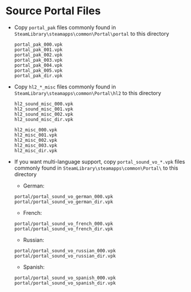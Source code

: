 # Source Portal Files

- Copy `portal_pak` files commonly found in `SteamLibrary\steamapps\common\Portal\portal` to this directory
  ```
  portal_pak_000.vpk  
  portal_pak_001.vpk  
  portal_pak_002.vpk  
  portal_pak_003.vpk  
  portal_pak_004.vpk  
  portal_pak_005.vpk  
  portal_pak_dir.vpk
  ```
- Copy `hl2_*_misc` files commonly found in `SteamLibrary\steamapps\common\Portal\hl2` to this directory
  ```
  hl2_sound_misc_000.vpk
  hl2_sound_misc_001.vpk
  hl2_sound_misc_002.vpk
  hl2_sound_misc_dir.vpk

  hl2_misc_000.vpk
  hl2_misc_001.vpk
  hl2_misc_002.vpk
  hl2_misc_003.vpk
  hl2_misc_dir.vpk
  ```
- If you want multi-language support, copy `portal_sound_vo_*.vpk` files commonly found in `SteamLibrary\steamapps\common\Portal\` to this directory
  - German:
  ```
  portal/portal_sound_vo_german_000.vpk
  portal/portal_sound_vo_german_dir.vpk
  ```

  - French:
  ```
  portal/portal_sound_vo_french_000.vpk
  portal/portal_sound_vo_french_dir.vpk
  ```

  - Russian:
  ```
  portal/portal_sound_vo_russian_000.vpk
  portal/portal_sound_vo_russian_dir.vpk
  ```

  - Spanish:
  ```
  portal/portal_sound_vo_spanish_000.vpk
  portal/portal_sound_vo_spanish_dir.vpk
  ```
